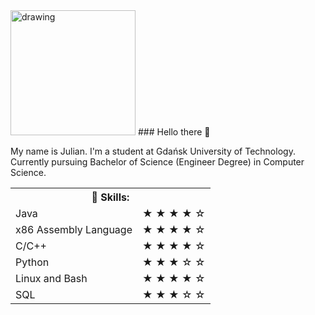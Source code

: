 
<img src="https://user-images.githubusercontent.com/78416604/118632694-f5cf0d80-b7d0-11eb-828e-bb898cf4d4d1.png" alt="drawing" width="200"/>
### Hello there 👋

My name is Julian. I'm a student at Gdańsk University of Technology. Currently pursuing Bachelor of Science (Engineer Degree) in Computer Science. 

  
<table>
  <th colspan="2"> 🌱 Skills: </th>
  <tr>
    <td> Java </td>
    <td> &#9733;	&#9733;	&#9733;	&#9733; &#9734; </td>
  </tr>
  <tr>
    <td> x86 Assembly Language </td>
    <td> &#9733;	&#9733;	&#9733;	&#9733; &#9734; </td>
  </tr>
  <tr>
    <td> C/C++ </td>
    <td> &#9733;	&#9733;	&#9733;	&#9733; &#9734; </td>
  </tr>
  <tr>
    <td> Python </td>
    <td> &#9733;	&#9733;	&#9733;	&#9734; &#9734;  </td>
  </tr>
  <tr>
    <td> Linux and Bash </td>
    <td> &#9733;	&#9733;	&#9733;	&#9733; &#9734; </td>
  </tr>
  <tr>
    <td> SQL </td>
    <td> &#9733;	&#9733;	&#9733;	&#9734; &#9734; </td>
  </tr>
</table>
